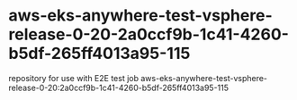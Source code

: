 # aws-eks-anywhere-test-vsphere-release-0-20-2a0ccf9b-1c41-4260-b5df-265ff4013a95-115
repository for use with E2E test job aws-eks-anywhere-test-vsphere-release-0-20:2a0ccf9b-1c41-4260-b5df-265ff4013a95-115
